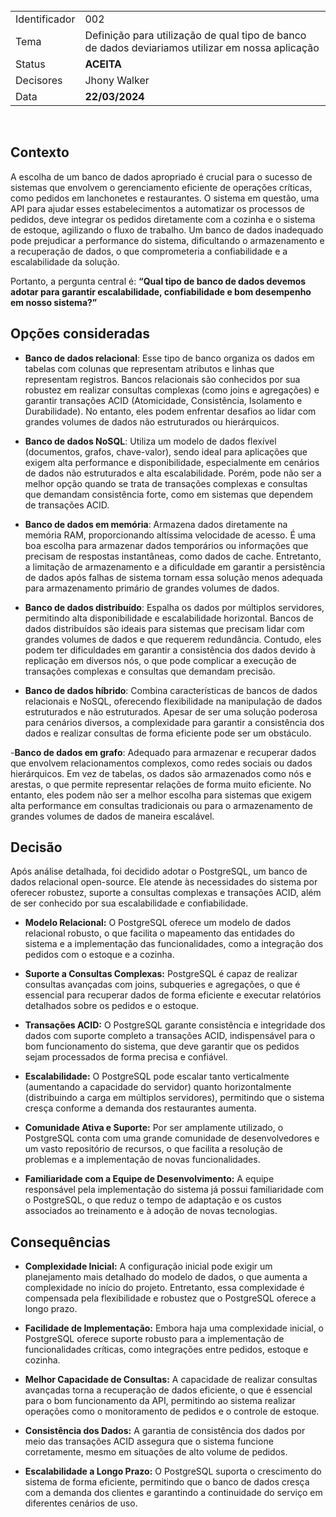 <br>
<div align="center">

|               |                                                                                                  |
| ------------- | ------------------------------------------------------------------------------------------------ |
| Identificador | 002                                                                                              |
| Tema          | Definição para utilização de qual tipo de banco de dados deviariamos utilizar em nossa aplicação |
| Status        | **ACEITA**                                                                                       |
| Decisores     | Jhony Walker                                                                                     |
| Data          | **22/03/2024**                                                                                   |

</div>
<br>

## Contexto

A escolha de um banco de dados apropriado é crucial para o sucesso de sistemas que envolvem o gerenciamento eficiente de operações críticas, como pedidos em lanchonetes e restaurantes. O sistema em questão, uma API para ajudar esses estabelecimentos a automatizar os processos de pedidos, deve integrar os pedidos diretamente com a cozinha e o sistema de estoque, agilizando o fluxo de trabalho. Um banco de dados inadequado pode prejudicar a performance do sistema, dificultando o armazenamento e a recuperação de dados, o que comprometeria a confiabilidade e a escalabilidade da solução.

Portanto, a pergunta central é: **“Qual tipo de banco de dados devemos adotar para garantir escalabilidade, confiabilidade e bom desempenho em nosso sistema?”**

## Opções consideradas

- **Banco de dados relacional**: Esse tipo de banco organiza os dados em tabelas com colunas que representam atributos e linhas que representam registros. Bancos relacionais são conhecidos por sua robustez em realizar consultas complexas (como joins e agregações) e garantir transações ACID (Atomicidade, Consistência, Isolamento e Durabilidade). No entanto, eles podem enfrentar desafios ao lidar com grandes volumes de dados não estruturados ou hierárquicos.

- **Banco de dados NoSQL**: Utiliza um modelo de dados flexível (documentos, grafos, chave-valor), sendo ideal para aplicações que exigem alta performance e disponibilidade, especialmente em cenários de dados não estruturados e alta escalabilidade. Porém, pode não ser a melhor opção quando se trata de transações complexas e consultas que demandam consistência forte, como em sistemas que dependem de transações ACID.

- **Banco de dados em memória**: Armazena dados diretamente na memória RAM, proporcionando altíssima velocidade de acesso. É uma boa escolha para armazenar dados temporários ou informações que precisam de respostas instantâneas, como dados de cache. Entretanto, a limitação de armazenamento e a dificuldade em garantir a persistência de dados após falhas de sistema tornam essa solução menos adequada para armazenamento primário de grandes volumes de dados.

- **Banco de dados distribuído**: Espalha os dados por múltiplos servidores, permitindo alta disponibilidade e escalabilidade horizontal. Bancos de dados distribuídos são ideais para sistemas que precisam lidar com grandes volumes de dados e que requerem redundância. Contudo, eles podem ter dificuldades em garantir a consistência dos dados devido à replicação em diversos nós, o que pode complicar a execução de transações complexas e consultas que demandam precisão.

- **Banco de dados híbrido**: Combina características de bancos de dados relacionais e NoSQL, oferecendo flexibilidade na manipulação de dados estruturados e não estruturados. Apesar de ser uma solução poderosa para cenários diversos, a complexidade para garantir a consistência dos dados e realizar consultas de forma eficiente pode ser um obstáculo.

-**Banco de dados em grafo**: Adequado para armazenar e recuperar dados que envolvem relacionamentos complexos, como redes sociais ou dados hierárquicos. Em vez de tabelas, os dados são armazenados como nós e arestas, o que permite representar relações de forma muito eficiente. No entanto, eles podem não ser a melhor escolha para sistemas que exigem alta performance em consultas tradicionais ou para o armazenamento de grandes volumes de dados de maneira escalável.

## Decisão

Após análise detalhada, foi decidido adotar o PostgreSQL, um banco de dados relacional open-source. Ele atende às necessidades do sistema por oferecer robustez, suporte a consultas complexas e transações ACID, além de ser conhecido por sua escalabilidade e confiabilidade.

- **Modelo Relacional:** O PostgreSQL oferece um modelo de dados relacional robusto, o que facilita o mapeamento das entidades do sistema e a implementação das funcionalidades, como a integração dos pedidos com o estoque e a cozinha.

- **Suporte a Consultas Complexas:** PostgreSQL é capaz de realizar consultas avançadas com joins, subqueries e agregações, o que é essencial para recuperar dados de forma eficiente e executar relatórios detalhados sobre os pedidos e o estoque.

- **Transações ACID:** O PostgreSQL garante consistência e integridade dos dados com suporte completo a transações ACID, indispensável para o bom funcionamento do sistema, que deve garantir que os pedidos sejam processados de forma precisa e confiável.

- **Escalabilidade:** O PostgreSQL pode escalar tanto verticalmente (aumentando a capacidade do servidor) quanto horizontalmente (distribuindo a carga em múltiplos servidores), permitindo que o sistema cresça conforme a demanda dos restaurantes aumenta.

- **Comunidade Ativa e Suporte:** Por ser amplamente utilizado, o PostgreSQL conta com uma grande comunidade de desenvolvedores e um vasto repositório de recursos, o que facilita a resolução de problemas e a implementação de novas funcionalidades.

- **Familiaridade com a Equipe de Desenvolvimento:** A equipe responsável pela implementação do sistema já possui familiaridade com o PostgreSQL, o que reduz o tempo de adaptação e os custos associados ao treinamento e à adoção de novas tecnologias.

## Consequências

- **Complexidade Inicial:** A configuração inicial pode exigir um planejamento mais detalhado do modelo de dados, o que aumenta a complexidade no início do projeto. Entretanto, essa complexidade é compensada pela flexibilidade e robustez que o PostgreSQL oferece a longo prazo.

- **Facilidade de Implementação:** Embora haja uma complexidade inicial, o PostgreSQL oferece suporte robusto para a implementação de funcionalidades críticas, como integrações entre pedidos, estoque e cozinha.

- **Melhor Capacidade de Consultas:** A capacidade de realizar consultas avançadas torna a recuperação de dados eficiente, o que é essencial para o bom funcionamento da API, permitindo ao sistema realizar operações como o monitoramento de pedidos e o controle de estoque.

- **Consistência dos Dados:** A garantia de consistência dos dados por meio das transações ACID assegura que o sistema funcione corretamente, mesmo em situações de alto volume de pedidos.

- **Escalabilidade a Longo Prazo:** O PostgreSQL suporta o crescimento do sistema de forma eficiente, permitindo que o banco de dados cresça com a demanda dos clientes e garantindo a continuidade do serviço em diferentes cenários de uso.
